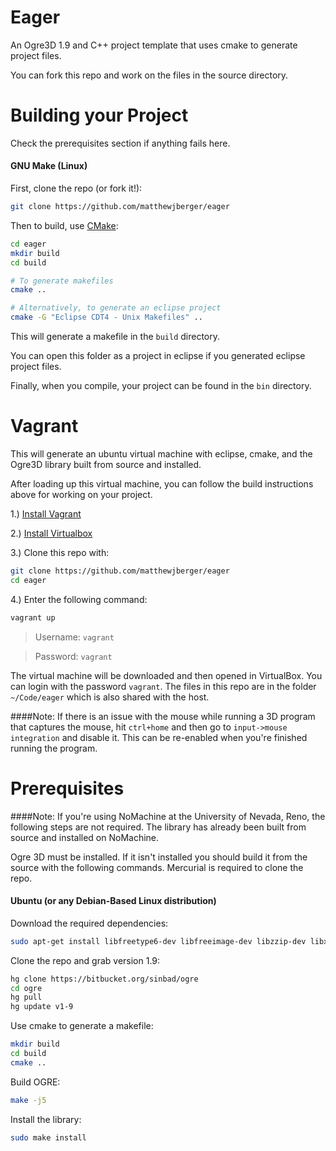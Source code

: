 # Eager
An Ogre3D 1.9 and C++ project template that uses cmake to generate project files.

You can fork this repo and work on the files in the source directory.

# Building your Project

Check the prerequisites section if anything fails here.

#### GNU Make (Linux)

First, clone the repo (or fork it!):

```bash
git clone https://github.com/matthewjberger/eager		
```		

Then to build, use [CMake](https://cmake.org/):

```bash
cd eager
mkdir build
cd build

# To generate makefiles
cmake .. 

# Alternatively, to generate an eclipse project
cmake -G "Eclipse CDT4 - Unix Makefiles" .. 
```    

This will generate a makefile in the `build` directory. 

You can open this folder as a project in eclipse if you generated eclipse project files. 

Finally, when you compile, your project can be found in the `bin` directory.

# Vagrant

This will generate an ubuntu virtual machine with eclipse, cmake, and the Ogre3D library built from source and installed.

After loading up this virtual machine, you can follow the build instructions above for working on your project.

1.) [Install Vagrant](https://www.vagrantup.com/downloads.html)

2.) [Install Virtualbox](https://www.virtualbox.org/wiki/Downloads)

3.) Clone this repo with:

```bash
git clone https://github.com/matthewjberger/eager 
cd eager
```

4.) Enter the following command: 

```bash
vagrant up
```
> Username: `vagrant`

> Password: `vagrant`

The virtual machine will be downloaded and then opened in VirtualBox. You can login with the password `vagrant`. The files in this repo are in the folder `~/Code/eager` which is also shared with the host.

####Note: If there is an issue with the mouse while running a 3D program that captures the mouse, hit `ctrl+home` and then go to `input->mouse integration` and disable it. This can be re-enabled when you're finished running the program.

# Prerequisites

####Note: If you're using NoMachine at the University of Nevada, Reno, the following steps are not required. The library has already been built from source and installed on NoMachine.

Ogre 3D must be installed. If it isn't installed you should build it from the source with the following commands.  Mercurial is required to clone the repo.


#### Ubuntu (or any Debian-Based Linux distribution)

Download the required dependencies:

``` bash
sudo apt-get install libfreetype6-dev libfreeimage-dev libzzip-dev libxrandr-dev libxaw7-dev freeglut3-dev libgl1-mesa-dev libglu1-mesa-dev libcppunit-dev libboost1.58-* libois-dev mercurial cmake g++ gdb doxygen
```

Clone the repo and grab version 1.9:
```bash
hg clone https://bitbucket.org/sinbad/ogre
cd ogre
hg pull
hg update v1-9
```

Use cmake to generate a makefile:

```bash
mkdir build
cd build
cmake ..
```

Build OGRE:
```bash
make -j5
```

Install the library:
```bash
sudo make install
```
